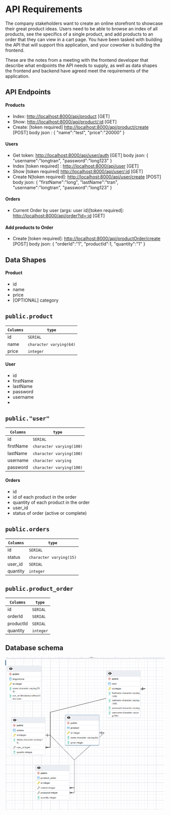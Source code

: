 # API Requirements
The company stakeholders want to create an online storefront to showcase their great product ideas. Users need to be able to browse an index of all products, see the specifics of a single product, and add products to an order that they can view in a cart page. You have been tasked with building the API that will support this application, and your coworker is building the frontend.

These are the notes from a meeting with the frontend developer that describe what endpoints the API needs to supply, as well as data shapes the frontend and backend have agreed meet the requirements of the application.

## API Endpoints
#### Products
- Index:  <http://localhost:8000/api/product> [GET]
- Show: <http://localhost:8000/api/product/:id> [GET]
- Create: [token required] <http://localhost:8000/api/product/create> [POST]
  body json : {
   "name":"test",
   "price":"20000"
}

#### Users
- Get token: <http://localhost:8000/api/user/auth> [GET]
  body json: {
  "username":"longtran",
  "password":"long123"
  }
- Index [token required] : <http://localhost:8000/api/user> [GET]
- Show [token required] <http://localhost:8000/api/user/:id> [GET]
- Create N[token required]: <http://localhost:8000/api/user/create> [POST]
  body json: {
  "firstName":"long",
  "lastName":"tran",
  "username":"longtran",
  "password":"long123"
  }

#### Orders
- Current Order by user (args: user id)[token required]: <http://localhost:8000/api/order?id=:id> [GET]

#### Add products to Order
- Create [token required]: <http://localhost:8000/api/productOrder/create> [POST]
  body json: {
  "orderId":"1",
  "productId":1,
  "quantity":"1"
  }
## Data Shapes
#### Product
-  id
- name
- price
- [OPTIONAL] category

## `public.product`

| `Columns`           | `type`
| ------------------- | ---------
| id                 | `SERIAL`
| name                 | `character varying(64)`
| price             | `integer`

#### User
- id
- firstName
- lastName
- password
- username
-
## `public."user"`

| `Columns`           | `type`
| ------------------- | ---------
| id                 | `SERIAL`
| firstName                 | `character varying(100)`
| lastName             | `character varying(100)`
| username             | `character varying`
| password             | `character varying(100)`

#### Orders
- id
- id of each product in the order
- quantity of each product in the order
- user_id
- status of order (active or complete)

## `public.orders`

| `Columns`           | `type`
| ------------------- | ---------
| id                 | `SERIAL`
| status                 | `character varying(15)`
| user_id             | `SERIAL`
| quantity             | `integer`


## `public.product_order`

| `Columns`           | `type`
| ------------------- | ---------
| id                 | `SERIAL`
| orderId                 | `SERIAL`
| productId             | `SERIAL`
| quantity             | `integer`

## Database schema
![Alt text](Capture.png "a title")
